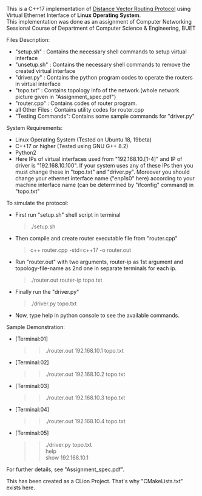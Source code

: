 This is a C++17 implementation of [Distance Vector Routing Protocol](https://en.wikipedia.org/wiki/Distance-vector_routing_protocol) using Virtual Ethernet Interface of **Linux Operating System**.  
This implementation was done as an assignment of Computer Networking Sessional Course of Department of Computer Science & Engineering, BUET  
  
  
  
Files Description:  
  - "setup.sh"      : Contains the necessary shell commands to setup virtual interface  
  - "unsetup.sh"    : Contains the necessary shell commands to remove the created virtual interface  
  - "driver.py"     : Contains the python program codes to operate the routers in virtual interface  
  - "topo.txt"      : Contains topology info of the network.(whole network picture given in "Assignment_spec.pdf")
  - "router.cpp"    : Contains codes of router program.  
  - all Other Files : Contains utility codes for router.cpp  
  - "Testing Commands": Contains some sample commands for "driver.py"
  
  
  
System Requirements:  
  - Linux Operating System (Tested on Ubuntu 18, 19beta)  
  - C++17 or higher (Tested using GNU G++ 8.2) 
  - Python2
  - Here IPs of virtual interfaces used from "192.168.10.[1-4]" and IP of driver is "192.168.10.100". If your system uses any of these IPs then you must change these in "topo.txt" and "driver.py". Moreover you should change your ethernet interface name ("enp1s0" here) according to your machine interface name (can be determined by "ifconfig" command) in "topo.txt"

  
  
To simulate the protocol:  
- First run "setup.sh" shell script in terminal  
    > ./setup.sh  
- Then compile and create router executable file from "router.cpp"  
    > c++ router.cpp -std=c++17 -o router.out  
- Run "router.out" with two arguments, router-ip as 1st argument and topology-file-name as 2nd one in separate terminals for each ip. 
    > ./router.out router-ip topo.txt  
- Finally run the "driver.py"   
    > ./driver.py topo.txt  
- Now, type help in python console to see the available commands.  
  
Sample Demonstration:  
  - [Terminal:01]   
    >> ./router.out 192.168.10.1 topo.txt  
  - [Terminal:02]   
    >> ./router.out 192.168.10.2 topo.txt  
  - [Terminal:03]  
    >> ./router.out 192.168.10.3 topo.txt  
  - [Terminal:04]   
    >> ./router.out 192.168.10.4 topo.txt  
  - [Terminal:05]   
    >> ./driver.py topo.txt  
    >> help  
    >> show 192.168.10.1  
  
  
For further details, see "Assignment_spec.pdf".  
  
This has been created as a CLion Project. That's why "CMakeLists.txt" exists here.

